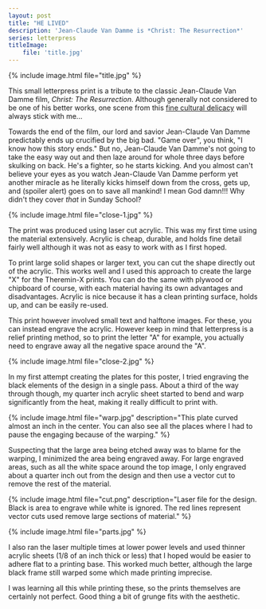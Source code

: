 ```yaml
---
layout: post
title: "HE LIVED"
description: 'Jean-Claude Van Damme is *Christ: The Resurrection*'
series: letterpress
titleImage:
    file: 'title.jpg'
---
```


{% include image.html file="title.jpg" %}

This small letterpress print is a tribute to the classic Jean-Claude Van Damme film, *Christ: The Resurrection*. Although generally not considered to be one of his better works, one scene from this [fine cultural delicacy](/museum-glare) will always stick with me...

Towards the end of the film, our lord and savior Jean-Claude Van Damme predictably ends up crucified by the big bad. "Game over", you think, "I know how this story ends." But no, Jean-Claude Van Damme's not going to take the easy way out and then laze around for whole three days before skulking on back. He's a fighter, so he starts kicking. And you almost can't believe your eyes as you watch Jean-Claude Van Damme perform yet another miracle as he literally kicks himself down from the cross, gets up, and (spoiler alert) goes on to save all mankind! I mean God damn!!! Why didn't they cover *that* in Sunday School?

{% include image.html file="close-1.jpg" %}

The print was produced using laser cut acrylic. This was my first time using the material extensively. Acrylic is cheap, durable, and holds fine detail fairly well although it was not as easy to work with as I first hoped.

To print large solid shapes or larger text, you can cut the shape directly out of the acrylic. This works well and I used this approach to create the large "X" for the Theremin-X prints. You can do the same with plywood or chipboard of course, with each material having its own advantages and disadvantages. Acrylic is nice because it has a clean printing surface, holds up, and can be easily re-used. 

This print however involved small text and halftone images. For these, you can instead engrave the acrylic. However keep in mind that letterpress is a relief printing method, so to print the letter "A" for example, you actually need to engrave away all the negative space around the "A".

{% include image.html file="close-2.jpg" %}

In my first attempt creating the plates for this poster, I tried engraving the black elements of the design in a single pass. About a third of the way through though, my quarter inch acrylic sheet started to bend and warp significantly from the heat, making it really difficult to print with.

{% include image.html file="warp.jpg" description="This plate curved almost an inch in the center. You can also see all the places where I had to pause the engaging because of the warping." %}

Suspecting that the large area being etched away was to blame for the warping, I minimized the area being engraved away. For large engraved areas, such as all the white space around the top image, I only engraved about a quarter inch out from the design and then use a vector cut to remove the rest of the material.

{% include image.html file="cut.png" description="Laser file for the design. Black is area to engrave while white is ignored. The red lines represent vector cuts used remove large sections of material." %}

{% include image.html file="parts.jpg" %}

I also ran the laser multiple times at lower power levels and used thinner acrylic sheets (1/8 of an inch thick or less) that I hoped would be easier to adhere flat to a printing base. This worked much better, although the large black frame still warped some which made printing  imprecise. 

I was learning all this while printing these, so the prints themselves are certainly not perfect. Good thing a bit of grunge fits with the aesthetic.
